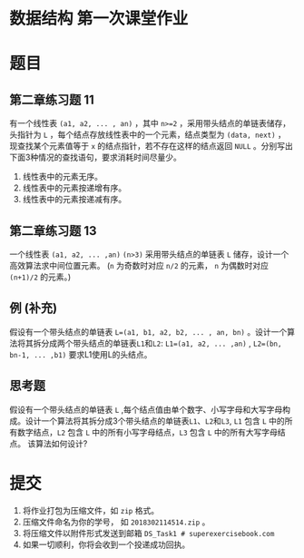 # 数据结构 第一次课堂作业

# 题目

## 第二章练习题 11
有一个线性表 ```(a1, a2, ... , an)``` ，其中 ```n>=2``` ，采用带头结点的单链表储存，头指针为 ```L``` ，每个结点存放线性表中的一个元素，结点类型为 ```(data, next)``` ，
现查找某个元素值等于 ```x``` 的结点指针，若不存在这样的结点返回 ```NULL``` 。分别写出下面3种情况的查找语句，要求消耗时间尽量少。
1. 线性表中的元素无序。
2. 线性表中的元素按递增有序。
3. 线性表中的元素按递减有序。

## 第二章练习题 13
一个线性表 ```(a1, a2, ... ,an)``` ```(n>3)``` 采用带头结点的单链表 ```L``` 储存，设计一个高效算法求中间位置元素。
(```n``` 为奇数时对应 ```n/2``` 的元素， ```n``` 为偶数时对应 ```(n+1)/2``` 的元素。)


## 例 (补充)
假设有一个带头结点的单链表 ```L=(a1, b1, a2, b2, ... , an, bn)``` 。设计一个算法将其拆分成两个带头结点的单链表```L1```和```L2```: ```L1=(a1, a2, ... ,an)``` , ```L2=(bn, bn-1, ... ,b1)``` 要求L1使用L的头结点。

## 思考题
假设有一个带头结点的单链表 ```L``` ,每个结点值由单个数字、小写字母和大写字母构成。设计一个算法将其拆分成3个带头结点的单链表```L1```、```L2```和```L3```,
```L1``` 包含 ```L``` 中的所有数字结点，```L2``` 包含 ```L``` 中的所有小写字母结点，```L3``` 包含 ```L``` 中的所有大写字母结点。
该算法如何设计?

# 提交
1. 将作业打包为压缩文件，如 ```zip``` 格式。
2. 压缩文件命名为你的学号， 如 ```2018302114514.zip``` 。
3. 将压缩文件以附件形式发送到邮箱 ```DS_Task1 # superexercisebook.com```
4. 如果一切顺利，你将会收到一个投递成功回执。